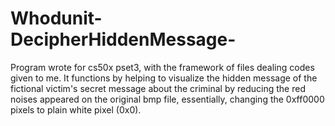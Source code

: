 # Whodunit-DecipherHiddenMessage-
Program wrote for cs50x pset3, with the framework of files dealing codes given to me.
It functions by helping to visualize the hidden message of the fictional victim's secret message about the criminal by reducing the red noises appeared on the original bmp file, essentially, changing the 0xff0000 pixels to plain white pixel (0x0).
